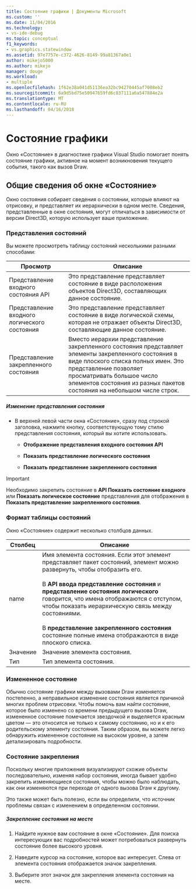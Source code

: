 ```yaml
---
title: Состояние графики | Документы Microsoft
ms.custom: ''
ms.date: 11/04/2016
ms.technology:
- vs-ide-debug
ms.topic: conceptual
f1_keywords:
- vs.graphics.statewindow
ms.assetid: 97e7757e-c372-4626-8149-99a81367a0e1
author: mikejo5000
ms.author: mikejo
manager: douge
ms.workload:
- multiple
ms.openlocfilehash: 1f62e38a041d51136ea32bc94270445af7008eb2
ms.sourcegitcommit: 6a9d5bd75e50947659fd6c837111a6a547884e2a
ms.translationtype: MT
ms.contentlocale: ru-RU
ms.lasthandoff: 04/16/2018
---
```

# <a name="graphics-state"></a>Состояние графики
Окно «Состояние» в диагностике графики Visual Studio помогает понять состояние графики, активное на момент возникновения текущего события, такого как вызов Draw.  
  
## <a name="understanding-the-state-window"></a>Общие сведения об окне «Состояние»  
 Окно состояния собирает сведения о состоянии, которые влияют на отрисовку, и представляет их иерархически в одном месте. Сведения, представленные в окне состояния, могут отличаться в зависимости от версии Direct3D, которую использует ваше приложение.  
  
### <a name="state-views"></a>Представления состояний  
 Вы можете просмотреть таблицу состояний несколькими разными способами:  
  
|Просмотр|Описание|  
|----------|-----------------|  
|Представление входного состояния API|Это представление представляет состояние в виде расположения объектов Direct3D, составляющих данное состояние.|  
|Представление входного логического состояния|Это представление представляет состояние в виде логической схемы, которая не отражает объекты Direct3D, составляющие данное состояние.|  
|Представление закрепленного состояния|Вместо иерархии представление закрепленного состояния представляет элементы закрепленного состояния в виде плоского списка полных имен. Это представление позволяет просматривать большое число элементов состояния из разных пакетов состояния на небольшом числе строк.|  
  
##### <a name="to-change-the-state-view"></a>Изменение представления состояния  
  
-   В верхней левой части окна «Состояние», сразу под строкой заголовка, нажмите кнопку, соответствующую тому стилю представления состояния, который вы хотите использовать.  
  
    -   **Отображение представления входного состояния API**  
  
    -   **Показать представление логического состояния**  
  
    -   **Показать представление закрепленного состояния**  
  
> [!IMPORTANT]
>  Необходимо закрепить состояние в **API Показать состояние входного** или **Показать логическое состояние** представления для отображения в **Показать представление закрепленного состояния**.  
  
### <a name="state-table-format"></a>Формат таблицы состояний  
 Окно «Состояние» содержит несколько столбцов данных.  
  
|Столбец|Описание|  
|------------|-----------------|  
|name|Имя элемента состояния. Если этот элемент представляет пакет состояний, элемент можно развернуть, чтобы отобразить его.<br /><br /> В **API ввода представление состояния** и **представление состояния логического** говорится, что имена отображаются с отступом, чтобы показать иерархическую связь между состояниями.<br /><br /> В **представление закрепленного состояния** состояние полные имена отображаются в виде плоского списка.|  
|Значение|Значение элемента состояния.|  
|Тип|Тип элемента состояния.|  
  
### <a name="changed-state"></a>Измененное состояние  
 Обычно состояние графики между вызовами Draw изменяется постепенно, а неправильное изменение состояния является причиной многих проблем отрисовки. Чтобы помочь вам найти состояние, которое было изменено со времени предыдущего вызова Draw, измененное состояние помечается звездочкой и выделяется красным цветом — это относится не только к самому состоянию, но и к его родительскому элементу состояния. Таким образом, вы можете легко обнаружить измененное состояние на высоком уровне, а затем детализировать подробности.  
  
### <a name="pinning-state"></a>Состояние закрепления  
 Поскольку многие приложения визуализируют схожие объекты последовательно, изменяя набор состояния, иногда бывает удобно закрепить изменяющиеся состояния, чтобы можно было наблюдать, как они изменяются при переходе от одного вызова Draw к другому.  
  
 Это также может быть полезно, если вы определили, что источник проблемы связан с изменением в определенном состоянии.  
  
##### <a name="to-pin-state-in-place"></a>Закрепление состояния на месте  
  
1.  Найдите нужное вам состояние в окне «Состояние». Для поиска интересующих вас подробностей может потребоваться развернуть состояние более высокого уровня.  
  
2.  Наведите курсор на состояние, которое вас интересует. Слева от элемента состояния отображается значок закрепления.  
  
3.  Выберите этот значок для закрепления элемента состояния на месте.